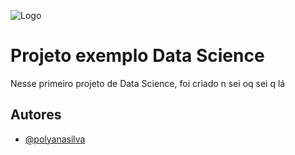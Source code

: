 ![Logo](https://dev-to-uploads.s3.amazonaws.com/uploads/articles/th5xamgrr6se0x5ro4g6.png)


# Projeto exemplo Data Science

Nesse primeiro projeto de Data Science, foi criado n sei oq sei q lá

## Autores

- [@polyanasilva](https://github.com/polyanasilva)

